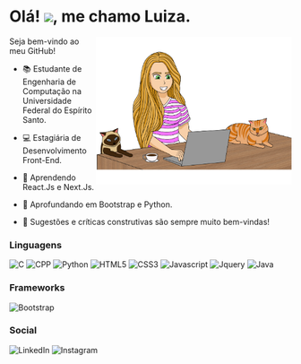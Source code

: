 <h1 align="left">
   Olá! <img src="https://raw.githubusercontent.com/kaueMarques/kaueMarques/master/hi.gif" width="30px">, me chamo Luiza.
</h1>

<p align="left">
   
<img src="luiza-editado-2.png" min-width="400px" max-width="350px" width="350px" align="right">
   
Seja bem-vindo ao meu GitHub!
 
 - 📚 Estudante de Engenharia de Computação na Universidade Federal do Espírito Santo.

 - 💻 Estagiária de Desenvolvimento Front-End.

 - 🌱 Aprendendo React.Js e Next.Js.
   
 - 🌳 Aprofundando em Bootstrap e Python.

 - 💬 Sugestões e críticas construtivas são sempre muito bem-vindas!
   
 </p>

<h3 align="left">
   Linguagens
</h3>

 ![C](https://img.shields.io/badge/C-f053fd?style=for-the-badge&logo=c&logoColor=white)
 ![CPP](https://img.shields.io/badge/C%2B%2B-f053fd?style=for-the-badge&logo=c%2B%2B&logoColor=white)
 ![Python](https://img.shields.io/badge/Python-f053fd?style=for-the-badge&logo=python&logoColor=white)
 ![HTML5](https://img.shields.io/badge/HTML5-f053fd?style=for-the-badge&logo=html5&logoColor=white)
 ![CSS3](https://img.shields.io/badge/CSS3-f053fd?style=for-the-badge&logo=css3&logoColor=white)
 ![Javascript](https://img.shields.io/badge/JavaScript-f053fd?style=for-the-badge&logo=javascript&logoColor=white)
 ![Jquery](https://img.shields.io/badge/jQuery-f053fd?style=for-the-badge&logo=jquery&logoColor=white)
 ![Java](https://img.shields.io/badge/Java-f053fd?style=for-the-badge&logo=java&logoColor=white)
 
<h3 align="left">
   Frameworks 
</h3>

![Bootstrap](https://img.shields.io/badge/Bootstrap-f053fd?style=for-the-badge&logo=bootstrap&logoColor=white)

<h3 align="left"> 
   Social
</h3>

 ![LinkedIn](https://img.shields.io/badge/LinkedIn-f053fd?style=for-the-badge&logo=linkedin&logoColor=white)
 ![Instagram](https://img.shields.io/badge/Instagram-f053fd?style=for-the-badge&logo=instagram&logoColor=white)
